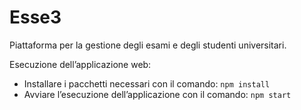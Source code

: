 # Esse3
Piattaforma per la gestione degli esami e degli studenti universitari.


Esecuzione dell’applicazione web:
*	Installare i pacchetti necessari con il comando: `npm install`
* Avviare l’esecuzione dell’applicazione con il comando: `npm start`
